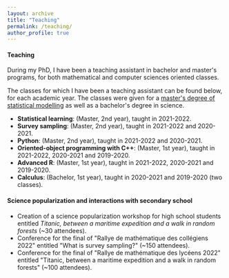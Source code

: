 ```yaml
---
layout: archive
title: "Teaching"
permalink: /teaching/
author_profile: true
---
```


#### Teaching
During my PhD, I have been a teaching assistant in bachelor and master's programs, for both mathematical and computer sciences oriented classes.

The classes for which I have been a teaching assistant can be found below, for each academic year. The classes were given for a [master's degree of statistical modelling](https://lmb.univ-fcomte.fr/Master-Mathematiques-Appliquees) as well as a bachelor's degree in science.


- **Statistical learning**: (Master, 2nd year), taught in 2021-2022.
- **Survey sampling**: (Master, 2nd year), taught in 2021-2022 and 2020-2021.
- **Python**: (Master, 2nd year), taught in 2021-2022 and 2020-2021.
- **Oriented-object programming with C++**: (Master, 1st year), taught in 2021-2022, 2020-2021 and 2019-2020.
- **Advanced R**: (Master, 1st year), taught in 2021-2022, 2020-2021 and 2019-2020.
- **Calculus**: (Bachelor, 1st year), taught in 2020-2021 and 2019-2020 (two classes).

#### Science popularization and interactions with secondary school
- Creation of a science popularization workshop for high school students entitled *Titanic, between a maritime expedition and a walk in random forests* (~30 attendees).
- Conference for the final of "Rallye de mathématique des collégiens 2022" entitled "What is survey sampling?" (~150 attendees).
- Conference for the final of "Rallye de mathématique des lycéens 2022" entitled "Titanic, between a maritime expedition and a walk in random forests" (~100 attendees).
